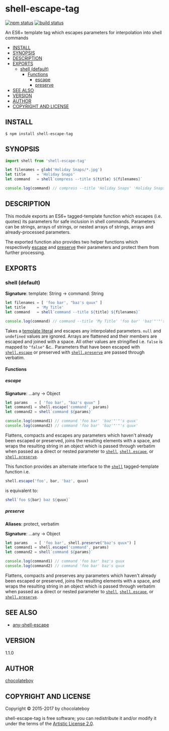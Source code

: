 # shell-escape-tag

[![npm status](http://img.shields.io/npm/v/shell-escape-tag.svg)](https://www.npmjs.org/package/shell-escape-tag)
[![build status](https://secure.travis-ci.org/chocolateboy/shell-escape-tag.svg)](http://travis-ci.org/chocolateboy/shell-escape-tag)

An ES6+ template tag which escapes parameters for interpolation into shell commands

- [INSTALL](#install)
- [SYNOPSIS](#synopsis)
- [DESCRIPTION](#description)
- [EXPORTS](#exports)
  - [shell (default)](#shell-default)
    - [Functions](#functions)
      - [escape](#escape)
      - [preserve](#preserve)
- [SEE ALSO](#see-also)
- [VERSION](#version)
- [AUTHOR](#author)
- [COPYRIGHT AND LICENSE](#copyright-and-license)

## INSTALL

    $ npm install shell-escape-tag

## SYNOPSIS

```javascript
import shell from 'shell-escape-tag'

let filenames = glob('Holiday Snaps/*.jpg')
let title     = 'Holiday Snaps'
let command   = shell`compress --title ${title} ${filenames}`

console.log(command) // compress --title 'Holiday Snaps' 'Holiday Snaps/Pic 1.jpg' 'Holiday Snaps/Pic 2.jpg'
```

## DESCRIPTION

This module exports an ES6+ tagged-template function which escapes (i.e. quotes) its parameters for safe inclusion in
shell commands. Parameters can be strings, arrays of strings, or nested arrays of strings, arrays and already-processed
parameters.

The exported function also provides two helper functions which respectively [escape](#escape) and [preserve](#preserve)
their parameters and protect them from further processing.

## EXPORTS

### shell (default)

**Signature**: template: String → command: String

```javascript
let filenames = [ 'foo bar', "baz's quux" ]
let title     = 'My Title'
let command   = shell`command --title ${title} ${filenames}`

console.log(command) // command --title 'My Title' 'foo bar' 'baz'"'"'s quux'
```

Takes a [template literal](https://developer.mozilla.org/en-US/docs/Web/JavaScript/Reference/Template_literals)
and escapes any interpolated parameters. `null` and `undefined` values are ignored.
Arrays are flattened and their members are escaped and joined with a space.
All other values are stringified i.e. `false` is mapped to `"false"` &c.. Parameters that have been escaped
with [`shell.escape`](#escape) or preserved with [`shell.preserve`](#preserve) are passed through verbatim.

#### Functions

##### escape

**Signature**: ...any → Object

```javascript
let params   = [ 'foo bar', "baz's quux" ]
let command1 = shell.escape('command', params)
let command2 = shell`command ${params}`

console.log(command1) // command 'foo bar' 'baz'"'"'s quux'
console.log(command2) // command 'foo bar' 'baz'"'"'s quux'
```

Flattens, compacts and escapes any parameters which haven't
already been escaped or preserved, joins the resulting elements
with a space, and wraps the resulting string in an object which
is passed through verbatim when passed as a direct or nested
parameter to [`shell`](#shell-default), [`shell.escape`](#escape),
or [`shell.preserve`](#preserve).

This function provides an alternate interface to the
[`shell`](#shell-default) tagged-template function i.e.

```javascript
shell.escape('foo', bar, 'baz', quux)
```

is equivalent to:

```javascript
shell`foo ${bar} baz ${quux}`
```

##### preserve

**Aliases**: protect, verbatim

**Signature**: ...any → Object

```javascript
let params   = [ 'foo bar', shell.preserve("baz's quux") ]
let command1 = shell.escape('command', params)
let command2 = shell`command ${params}`

console.log(command1) // command 'foo bar' baz's quux
console.log(command2) // command 'foo bar' baz's quux
```

Flattens, compacts and preserves any parameters which haven't already
been escaped or preserved, joins the resulting elements with a space,
and wraps the resulting string in an object which is passed through
verbatim when passed as a direct or nested parameter to
[`shell`](#shell-default), [`shell.escape`](#escape), or
[`shell.preserve`](#preserve).

## SEE ALSO

* [any-shell-escape](https://www.npmjs.com/package/any-shell-escape)

## VERSION

1.1.0

## AUTHOR

[chocolateboy](mailto:chocolate@cpan.org)

## COPYRIGHT AND LICENSE

Copyright © 2015-2017 by chocolateboy

shell-escape-tag is free software; you can redistribute it and/or modify it under the
terms of the [Artistic License 2.0](http://www.opensource.org/licenses/artistic-license-2.0.php).
